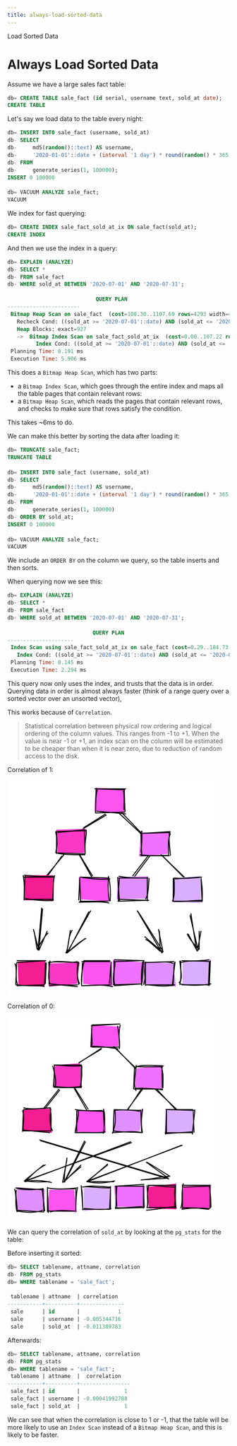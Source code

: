 ```yaml
---
title: always-load-sorted-data
---
```


Load Sorted Data

# Always Load Sorted Data

Assume we have a large sales fact table:

```sql
db= CREATE TABLE sale_fact (id serial, username text, sold_at date);
CREATE TABLE
```

Let\'s say we load data to the table every night:

```sql
db= INSERT INTO sale_fact (username, sold_at)
db- SELECT
db-     md5(random()::text) AS username,
db-     '2020-01-01'::date + (interval '1 day') * round(random() * 365 * 2) AS sold_at
db- FROM
db-     generate_series(1, 100000);
INSERT 0 100000

db= VACUUM ANALYZE sale_fact;
VACUUM
```

We index for fast querying:

```sql
db= CREATE INDEX sale_fact_sold_at_ix ON sale_fact(sold_at);
CREATE INDEX
```

And then we use the index in a query:

```sql
db= EXPLAIN (ANALYZE)
db- SELECT *
db- FROM sale_fact
db- WHERE sold_at BETWEEN '2020-07-01' AND '2020-07-31';

                            QUERY PLAN
-----------------------
 Bitmap Heap Scan on sale_fact  (cost=108.30..1107.69 rows=4293 width=41)
   Recheck Cond: ((sold_at >= '2020-07-01'::date) AND (sold_at <= '2020-07-31'::date))
   Heap Blocks: exact=927
   ->  Bitmap Index Scan on sale_fact_sold_at_ix  (cost=0.00..107.22 rows=4293 width=0)
         Index Cond: ((sold_at >= '2020-07-01'::date) AND (sold_at <= '2020-07-31'::date))
 Planning Time: 0.191 ms
 Execution Time: 5.906 ms
```

This does a `Bitmap Heap Scan`, which has two parts:

- a `Bitmap Index Scan`, which goes through the entire index and maps
  all the table pages that contain relevant rows:
- a `Bitmap Heap Scan`, which reads the pages that contain relevant
  rows, and checks to make sure that rows satisfy the condition.

This takes \~6ms to do.

We can make this better by sorting the data after loading it:

```sql
db= TRUNCATE sale_fact;
TRUNCATE TABLE

db= INSERT INTO sale_fact (username, sold_at)
db- SELECT
db-     md5(random()::text) AS username,
db-     '2020-01-01'::date + (interval '1 day') * round(random() * 365 * 2) AS sold_at
db- FROM
db-     generate_series(1, 100000)
db- ORDER BY sold_at;
INSERT 0 100000

db= VACUUM ANALYZE sale_fact;
VACUUM
```

We include an `ORDER BY` on the column we query, so the table inserts
and then sorts.

When querying now we see this:

```sql
db= EXPLAIN (ANALYZE)
db- SELECT *
db- FROM sale_fact
db- WHERE sold_at BETWEEN '2020-07-01' AND '2020-07-31';

                           QUERY PLAN
---------------------
 Index Scan using sale_fact_sold_at_ix on sale_fact (cost=0.29..184.73 rows=4272 width=41)
   Index Cond: ((sold_at >= '2020-07-01'::date) AND (sold_at <= '2020-07-31'::date))
 Planning Time: 0.145 ms
 Execution Time: 2.294 ms
```

This query now only uses the index, and trusts that the data is in
order. Querying data in order is almost always faster (think of a range
query over a sorted vector over an unsorted vector),

This works because of `Correlation`.

> Statistical correlation between physical row ordering and logical
> ordering of the column values. This ranges from -1 to +1. When the
> value is near -1 or +1, an index scan on the column will be estimated
> to be cheaper than when it is near zero, due to reduction of random
> access to the disk.

Correlation of 1:

![Correlation = 1](./correlation-1.svg)

Correlation of 0:

![Correlation ~ 0](./correlation-0.svg)

We can query the correlation of `sold_at` by looking at the `pg_stats`
for the table:

Before inserting it sorted:

```sql
db= SELECT tablename, attname, correlation
db- FROM pg_stats
db= WHERE tablename = 'sale_fact';

 tablename | attname  | correlation
-----------+----------+--------------
 sale      | id       |            1
 sale      | username | -0.005344716
 sale      | sold_at  | -0.011389783
```

Afterwards:

```sql
db= SELECT tablename, attname, correlation
db- FROM pg_stats
db= WHERE tablename = 'sale_fact';
 tablename | attname  |  correlation
-----------+----------+----------------
 sale_fact | id       |              1
 sale_fact | username | -0.00041992788
 sale_fact | sold_at  |              1
```

We can see that when the correlation is close to 1 or -1, that the table
will be more likely to use an `Index Scan` instead of a
`Bitmap Heap Scan`, and this is likely to be faster.
